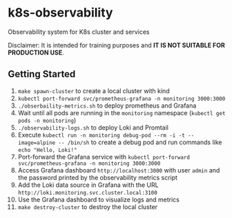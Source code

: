 # k8s-observability

Observability system for K8s cluster and services

Disclaimer: It is intended for training purposes and **IT IS NOT SUITABLE FOR PRODUCTION USE**.

## Getting Started

1. `make spawn-cluster` to create a local cluster with kind
1. `kubectl port-forward svc/prometheus-grafana -n monitoring 3000:3000`
1. `./obserbaility-metrics.sh` to deploy prometheus and Grafana
1. Wait until all pods are running in the `monitoring` namespace (`kubectl get pods -n monitoring`)
1. `./observability-logs.sh` to deploy Loki and Promtail
1. Execute `kubectl run -n monitoring debug-pod --rm -i -t --image=alpine -- /bin/sh` to create a debug pod and run commands like `echo "Hello, Loki!"`
1. Port-forward the Grafana service with `kubectl port-forward svc/prometheus-grafana -n monitoring 3000:3000`
1. Access Grafana dashboard `http://localhost:3000` with user `admin` and the password printed by the observability metrics script
1. Add the Loki data source in Grafana with the URL `http://loki.monitoring.svc.cluster.local:3100`
1. Use the Grafana dashboard to visualize logs and metrics
1. `make destroy-cluster` to destroy the local cluster

